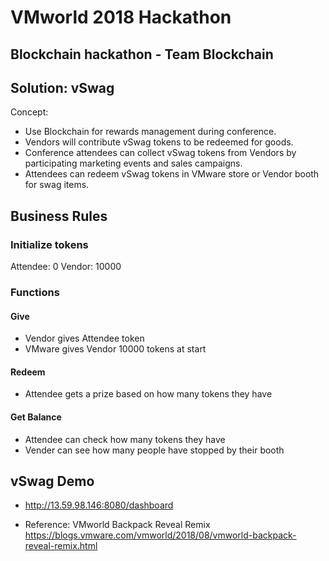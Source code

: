 # VMworld 2018 Hackathon

## Blockchain hackathon - Team Blockchain

## Solution: vSwag

Concept: 
- Use Blockchain for rewards management during conference.
- Vendors will contribute vSwag tokens to be redeemed for goods.
- Conference attendees can collect vSwag tokens from Vendors by participating marketing events and sales campaigns.
- Attendees can redeem vSwag tokens in VMware store or Vendor booth for swag items.


## Business Rules

### Initialize tokens
Attendee: 0 
Vendor: 10000 

### Functions
#### Give 
- Vendor gives Attendee token 
- VMware gives Vendor 10000 tokens at start

#### Redeem
- Attendee gets a prize based on how many tokens they have

#### Get Balance
- Attendee can check how many tokens they have
- Vender can see how many people have stopped by their booth

## vSwag Demo

- http://13.59.98.146:8080/dashboard

- Reference: VMworld Backpack Reveal Remix https://blogs.vmware.com/vmworld/2018/08/vmworld-backpack-reveal-remix.html
